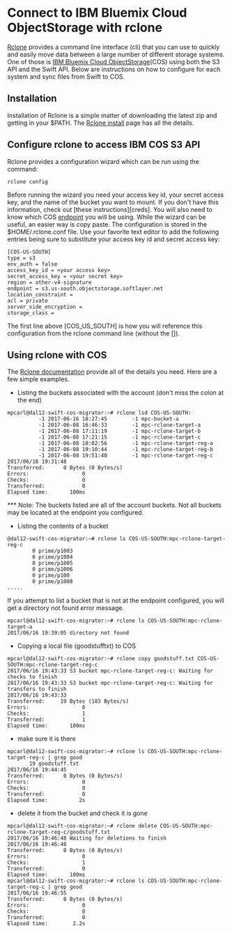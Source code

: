 # Connect to IBM Bluemix Cloud ObjectStorage with rclone
[Rclone][rclone] provides a command line interface (cli) that you can use to quickly and easily move data between a large number of different storage systems. One of those is [IBM Bluemix Cloud ObjectStorage][cos](COS) using both the S3 API and the Swift API. Below are instructions on how to configure for each system and sync files from Swift to COS.

## Installation
Installation of Rclone is a simple matter of downloading the latest zip and getting in your $PATH. The [Rclone install][install] page has all the details.

## Configure rclone to access IBM COS S3 API
Rclone provides a configuration wizard which can be run using the command:

`rclone config`

Before running the wizard you need your access key id, your secret access key, and the name of the bucket you want to mount. If you don't have this information, check out [these instructions][creds]. You will also need to know which COS [endpoint][endpoints] you will be using. While the wizard can be useful, an easier way is copy paste. The configuration is stored in the $HOME/.rclone.conf file. Use your favorite text editor to add the following entries being sure to substitute your access key id and secret access key:

```
[COS-US-SOUTH]
type = s3
env_auth = false
access_key_id = <your access key>
secret_access_key = <your secret key>
region = other-v4-signature
endpoint = s3.us-south.objectstorage.softlayer.net
location_constraint =
acl = private
server_side_encryption =
storage_class =
```
The first line above [COS_US_SOUTH] is how you will reference this configuration from the rclone command line (without the []).
## Using rclone with COS
The [Rclone documentation][rc-docs] provide all of the details you need. Here are a few simple examples.

* Listing the buckets associated with the account (don't miss the colon at the end)
```
mpcarl@dal12-swift-cos-migrator:~# rclone lsd COS-US-SOUTH:
          -1 2017-06-16 18:27:45        -1 mpc-bucket-a
          -1 2017-06-08 16:46:33        -1 mpc-rclone-target-a
          -1 2017-06-08 17:11:19        -1 mpc-rclone-target-b
          -1 2017-06-08 17:21:15        -1 mpc-rclone-target-c
          -1 2017-06-08 18:02:56        -1 mpc-rclone-target-reg-a
          -1 2017-06-08 19:10:44        -1 mpc-rclone-target-reg-b
          -1 2017-06-08 19:51:40        -1 mpc-rclone-target-reg-c
2017/06/16 19:31:48
Transferred:      0 Bytes (0 Bytes/s)
Errors:                 0
Checks:                 0
Transferred:            0
Elapsed time:       100ms
```
*** Note: The buckets listed are all of the account buckets. Not all buckets may be located at the endpoint you configured.

* Listing the contents of a bucket
```
@dal12-swift-cos-migrator:~# rclone ls COS-US-SOUTH:mpc-rclone-target-reg-c
        0 prime/p1003
        0 prime/p1004
        0 prime/p1005
        0 prime/p1006
        0 prime/p100
        0 prime/p1008
.....
```
If you attempt to list a bucket that is not at the endpoint configured, you will get a directory not found error message.
```
mpcarl@dal12-swift-cos-migrator:~# rclone ls COS-US-SOUTH:mpc-rclone-target-a
2017/06/16 19:39:05 directory not found
```
* Copying a local file (goodstufftxt) to COS
```
mpcarl@dal12-swift-cos-migrator:~# rclone copy goodstuff.txt COS-US-SOUTH:mpc-rclone-target-reg-c
2017/06/16 19:43:33 S3 bucket mpc-rclone-target-reg-c: Waiting for checks to finish
2017/06/16 19:43:33 S3 bucket mpc-rclone-target-reg-c: Waiting for transfers to finish
2017/06/16 19:43:33
Transferred:     19 Bytes (183 Bytes/s)
Errors:                 0
Checks:                 1
Transferred:            1
Elapsed time:       100ms
```

* make sure it is there
```
mpcarl@dal12-swift-cos-migrator:~# rclone ls COS-US-SOUTH:mpc-rclone-target-reg-c | grep good
       19 goodstuff.txt
2017/06/16 19:44:45
Transferred:      0 Bytes (0 Bytes/s)
Errors:                 0
Checks:                 0
Transferred:            0
Elapsed time:          2s
```

* delete it from the bucket and check it is gone
```
mpcarl@dal12-swift-cos-migrator:~# rclone delete COS-US-SOUTH:mpc-rclone-target-reg-c/goodstuff.txt
2017/06/16 19:46:48 Waiting for deletions to finish
2017/06/16 19:46:48
Transferred:      0 Bytes (0 Bytes/s)
Errors:                 0
Checks:                 1
Transferred:            0
Elapsed time:       100ms
mpcarl@dal12-swift-cos-migrator:~# rclone ls COS-US-SOUTH:mpc-rclone-target-reg-c | grep good
2017/06/16 19:46:55
Transferred:      0 Bytes (0 Bytes/s)
Errors:                 0
Checks:                 0
Transferred:            0
Elapsed time:        2.2s
```

[rclone]: https://rclone.org/
[cos]: https://www.ibm.com/cloud-computing/products/storage/object-storage/
[dl]: https://rclone.org/downloads/
[install]: https://rclone.org/install/
[endpoints]: https://ibm-public-cos.github.io/crs-docs/endpoints
[rc-docs]: https://rclone.org/docs/

